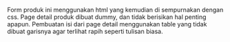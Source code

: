 Form produk ini menggunakan html yang kemudian di sempurnakan dengan css. 
Page detail produk dibuat dummy, dan tidak berisikan hal penting apapun. 
Pembuatan isi dari page detail menggunakan table yang tidak dibuat garisnya agar terlihat rapih seperti tulisan biasa.
